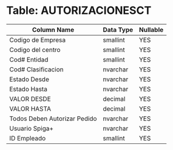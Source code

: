 # Table: AUTORIZACIONESCT

| Column Name | Data Type | Nullable |
|-------------|-----------|----------|
| Codigo de Empresa | smallint | YES |
| Codigo del centro | smallint | YES |
| Cod# Entidad | smallint | YES |
| Cod# Clasificacion | nvarchar | YES |
| Estado Desde | nvarchar | YES |
| Estado Hasta | nvarchar | YES |
| VALOR DESDE | decimal | YES |
| VALOR HASTA | decimal | YES |
| Todos Deben Autorizar Pedido | nvarchar | YES |
| Usuario Spiga+ | nvarchar | YES |
| ID Empleado | smallint | YES |
